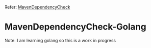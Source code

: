 Refer: [MavenDependencyCheck](https://github.com/security-prince/MavenDependencyCheck)
# MavenDependencyCheck-Golang


Note: I am learning golang so this is a work in progress

